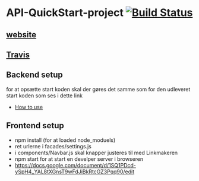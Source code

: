 
# API-QuickStart-project [![Build Status](https://travis-ci.org/GGGE99/CA3Personal.svg?branch=main)](https://travis-ci.org/GGGE99/CA3Personal)

## [website](https://marcge.dk/)
## [Travis](https://travis-ci.org/github/GGGE99/CA3Personal)


## Backend setup
for at opsætte start koden skal der gøres det samme som for den udleveret start koden som ses i dette link
* [How to use](https://docs.google.com/document/d/1K6s6Tt65bzB8bCSE_NUE8alJrLRNTKCwax3GEm4OjOE/edit)




## Frontend setup
*  npm install (for at loaded node_moduels)
* ret urlerne i facades/settings.js
* i components/Navbar.js skal knapper justeres til med Linkmakeren
* npm start for at start en develper server i browseren
* https://docs.google.com/document/d/1SQ1PDcd-ySpH4_YAL8tXGnsT9wFdJiBkRtcGZ3Pqq90/edit
